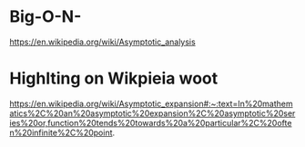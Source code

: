 # Big-O-N-

https://en.wikipedia.org/wiki/Asymptotic_analysis

# Highlting on Wikpieia woot

https://en.wikipedia.org/wiki/Asymptotic_expansion#:~:text=In%20mathematics%2C%20an%20asymptotic%20expansion%2C%20asymptotic%20series%20or,function%20tends%20towards%20a%20particular%2C%20often%20infinite%2C%20point.
